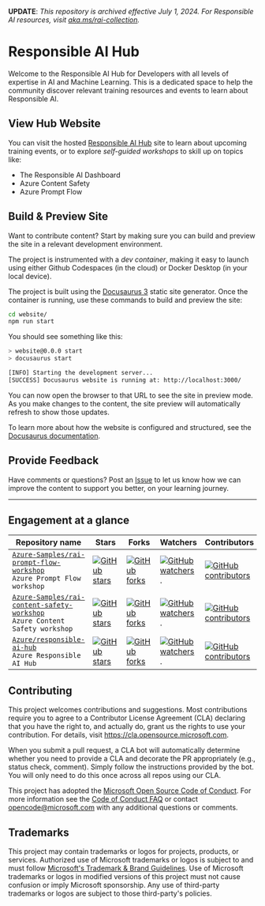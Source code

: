 **UPDATE**: *This repository is archived effective July 1, 2024. For Responsible AI resources, visit [aka.ms/rai-collection](https://aka.ms/rai-collection).*

# Responsible AI Hub

Welcome to the Responsible AI Hub for Developers with all levels of expertise in AI and Machine Learning. This is a dedicated space to help the community discover relevant training resources and events to learn about Responsible AI.

## View Hub Website
You can visit the hosted [Responsible AI Hub](https://aka.ms/rai-hub/website) site to learn about upcoming training events, or to explore _self-guided workshops_ to skill up on topics like:
- The Responsible AI Dashboard
- Azure Content Safety
- Azure Prompt Flow

## Build & Preview Site

Want to contribute content? Start by making sure you can build and preview the site in a relevant development environment.

The project is instrumented with a _dev container_, making it easy to launch using either Github Codespaces (in the cloud) or Docker Desktop (in your local device). 

The project is built using the [Docusaurus 3](https://docusaurus.io/) static site generator.
Once the container is running, use these commands to build and preview the site:

```bash
cd website/
npm run start
```

You should see something like this:

```bash
> website@0.0.0 start
> docusaurus start

[INFO] Starting the development server...
[SUCCESS] Docusaurus website is running at: http://localhost:3000/
```

You can now open the browser to that URL to see the site in preview mode. As you make changes to the content, the site preview will automatically refresh to show those updates.

To learn more about how the website is configured and structured, see the [Docusaurus documentation](https://docusaurus.io/docs).


## Provide Feedback

Have comments or questions? Post an [Issue](https://github.com/Azure/responsible-ai-hub/issues/new) to let us know how we can improve the content to support you better, on your learning journey.

---

## Engagement at a glance

| Repository name | Stars | Forks |  Watchers | Contributors|
| --- | --- | --- |--- |--- |
| [`Azure-Samples/rai-prompt-flow-workshop`](https://github.com/Azure-Samples/rai-prompt-flow-workshop) <br/> `Azure Prompt Flow workshop` | [![GitHub stars](https://img.shields.io/github/stars/Azure-Samples/rai-prompt-flow-workshop.svg?style=for-the-badge)](https://github.com/Azure-Samples/rai-prompt-flow-workshop) | [![GitHub forks](https://img.shields.io/github/forks/Azure-Samples/rai-prompt-flow-workshop.svg?style=for-the-badge)](https://github.com/Azure-Samples/rai-prompt-flow-workshop/forks) |  [![GitHub watchers](https://img.shields.io/github/watchers/Azure-Samples/rai-prompt-flow-workshop.svg?style=for-the-badge)](https://github.com/Azure-Samples/rai-prompt-flow-workshop/).  |[![GitHub contributors](https://img.shields.io/github/contributors/Azure-Samples/rai-prompt-flow-workshop.svg?style=for-the-badge)](https://github.com/Azure-Samples/rai-prompt-flow-workshop/issues) |
| [`Azure-Samples/rai-content-safety-workshop`](https://github.com/Azure-Samples/rai-content-safety-workshop) <br/> `Azure Content Safety workshop` | [![GitHub stars](https://img.shields.io/github/stars/Azure-Samples/rai-content-safety-workshop.svg?style=for-the-badge)](https://github.com/Azure-Samples/rai-content-safety-workshop) | [![GitHub forks](https://img.shields.io/github/forks/Azure-Samples/rai-content-safety-workshop.svg?style=for-the-badge)](https://github.com/Azure-Samples/rai-content-safety-workshop/forks) |  [![GitHub watchers](https://img.shields.io/github/watchers/Azure-Samples/rai-content-safety-workshop.svg?style=for-the-badge)](https://github.com/Azure-Samples/rai-content-safety-workshop/).  |[![GitHub contributors](https://img.shields.io/github/contributors/Azure-Samples/rai-content-safety-workshop.svg?style=for-the-badge)](https://github.com/Azure-Samples/rai-content-safety-workshop/issues) |
| [`Azure/responsible-ai-hub`](https://github.com/Azure/responsible-ai-hub) <br/> `Azure Responsible AI Hub` | [![GitHub stars](https://img.shields.io/github/stars/Azure/responsible-ai-hub.svg?style=for-the-badge)](https://github.com/Azure/responsible-ai-hub) | [![GitHub forks](https://img.shields.io/github/forks/Azure/responsible-ai-hub.svg?style=for-the-badge)](https://github.com/Azure/responsible-ai-hub/forks) |  [![GitHub watchers](https://img.shields.io/github/watchers/Azure/responsible-ai-hub.svg?style=for-the-badge)](https://github.com/Azure/responsible-ai-hub/).  |[![GitHub contributors](https://img.shields.io/github/contributors/Azure/responsible-ai-hub.svg?style=for-the-badge)](https://github.comAzure/responsible-ai-hub/issues) |


## Contributing

This project welcomes contributions and suggestions.  Most contributions require you to agree to a
Contributor License Agreement (CLA) declaring that you have the right to, and actually do, grant us
the rights to use your contribution. For details, visit https://cla.opensource.microsoft.com.

When you submit a pull request, a CLA bot will automatically determine whether you need to provide
a CLA and decorate the PR appropriately (e.g., status check, comment). Simply follow the instructions
provided by the bot. You will only need to do this once across all repos using our CLA.

This project has adopted the [Microsoft Open Source Code of Conduct](https://opensource.microsoft.com/codeofconduct/).
For more information see the [Code of Conduct FAQ](https://opensource.microsoft.com/codeofconduct/faq/) or
contact [opencode@microsoft.com](mailto:opencode@microsoft.com) with any additional questions or comments.

## Trademarks

This project may contain trademarks or logos for projects, products, or services. Authorized use of Microsoft 
trademarks or logos is subject to and must follow 
[Microsoft's Trademark & Brand Guidelines](https://www.microsoft.com/legal/intellectualproperty/trademarks/usage/general).
Use of Microsoft trademarks or logos in modified versions of this project must not cause confusion or imply Microsoft sponsorship.
Any use of third-party trademarks or logos are subject to those third-party's policies.

